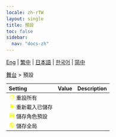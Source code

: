 ```yaml
---
locale: zh-rTW
layout: single
title: 預設
toc: false
sidebar:
  nav: "docs-zh"
---
```

[Eng](/dancexr/menu/2025.4/stage/actor_presets) | [繁中](/tw/dancexr/menu/2025.4/stage/actor_presets) | [日本語](/jp/dancexr/menu/2025.4/stage/actor_presets) | [한국어](/kr/dancexr/menu/2025.4/stage/actor_presets) | [简中](/zh/dancexr/menu/2025.4/stage/actor_presets)

[舞台](../menu#舞台) > 預設



| Setting | Value | Description |
| :--- | --- | :--- |
|<nobr><img src="/images/icon/ic_refresh.png" alt="refresh icon"/> 重設所有</nobr>|| 
|<nobr><img src="/images/icon/ic_file.png" alt="file icon"/> 重新載入已儲存</nobr>|| 
|<nobr><img src="/images/icon/ic_save.png" alt="save icon"/> 儲存角色預設</nobr>|| 
|<nobr><img src="/images/icon/ic_globe.png" alt="globe icon"/> 儲存全局</nobr>|| 
